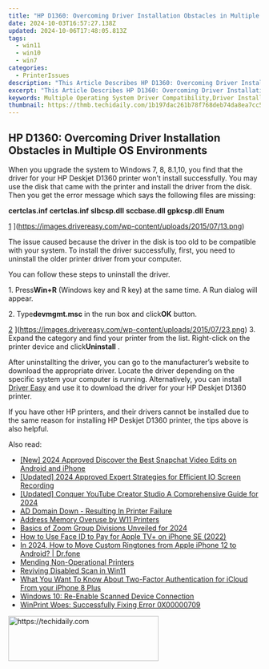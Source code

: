 ```yaml
---
title: "HP D1360: Overcoming Driver Installation Obstacles in Multiple OS Environments"
date: 2024-10-03T16:57:27.138Z
updated: 2024-10-06T17:48:05.813Z
tags:
  - win11
  - win10
  - win7
categories:
  - PrinterIssues
description: "This Article Describes HP D1360: Overcoming Driver Installation Obstacles in Multiple OS Environments"
excerpt: "This Article Describes HP D1360: Overcoming Driver Installation Obstacles in Multiple OS Environments"
keywords: Multiple Operating System Driver Compatibility,Driver Installation Solutions for HP D1360,Overcoming OS-Specific Driver Conflicts,Cross-Platform HP D1360 Driver Installation Tips,HP Device Driver Compatibility Across OS Environments,Navigating Operating System Restrictions for HP Devices,Drivers for HP D1360
thumbnail: https://thmb.techidaily.com/1b197dac261b78f768deb74da8ea7cc5a8aab4e5f24739781e5aeb83aacaa044.jpg
---
```


## HP D1360: Overcoming Driver Installation Obstacles in Multiple OS Environments

 When you upgrade the system to Windows 7, 8, 8.1,10, you find that the driver for your HP Deskjet D1360 printer won’t install successfully. You may use the disk that came with the printer and install the driver from the disk. Then you get the error message which says the following files are missing:

 **certclas.inf**
 **certclas.inf**
 **slbcsp.dll**
 **sccbase.dll**
 **gpkcsp.dll**
 **Enum**

 [1](https://images.drivereasy.com/wp-content/uploads/2015/07/13-300x179.png) ](https://images.drivereasy.com/wp-content/uploads/2015/07/13.png)

  The issue caused because the driver in the disk is too old to be compatible with your system. To install the driver successfully, first, you need to uninstall the older printer driver from your computer.

 You can follow these steps to uninstall the driver.

  1\. Press**Win+R** (Windows key and R key) at the same time. A Run dialog will appear.

 2\. Type**devmgmt.msc** in the run box and click**OK** button.

 [2](https://images.drivereasy.com/wp-content/uploads/2015/07/23-300x165.png) ](https://images.drivereasy.com/wp-content/uploads/2015/07/23.png)
 3\. Expand the category and find your printer from the list. Right-click on the printer device and click**Uninstall** .

  After uninstallting the driver, you can go to the manufacturer’s website to download the appropriate driver. Locate the driver depending on the specific system your computer is running. Alternatively, you can install [Driver Easy](https://tools.techidaily.com/drivereasy/download/) and use it to download the driver for your HP Deskjet D1360 printer.

  If you have other HP printers, and their drivers cannot be installed due to the same reason for installing HP Deskjet D1360 printer, the tips above is also helpful.

<ins class="adsbygoogle"
     style="display:block"
     data-ad-format="autorelaxed"
     data-ad-client="ca-pub-7571918770474297"
     data-ad-slot="1223367746"></ins>

<ins class="adsbygoogle"
     style="display:block"
     data-ad-client="ca-pub-7571918770474297"
     data-ad-slot="8358498916"
     data-ad-format="auto"
     data-full-width-responsive="true"></ins>

<span class="atpl-alsoreadstyle">Also read:</span>
<div><ul>
<li><a href="https://snapchat-videos.techidaily.com/new-2024-approved-discover-the-best-snapchat-video-edits-on-android-and-iphone/"><u>[New] 2024 Approved Discover the Best Snapchat Video Edits on Android and iPhone</u></a></li>
<li><a href="https://on-screen-recording.techidaily.com/updated-2024-approved-expert-strategies-for-efficient-io-screen-recording/"><u>[Updated] 2024 Approved Expert Strategies for Efficient IO Screen Recording</u></a></li>
<li><a href="https://youtube-docs.techidaily.com/ed-conquer-youtube-creator-studio-a-comprehensive-guide-for-2024/"><u>[Updated] Conquer YouTube Creator Studio A Comprehensive Guide for 2024</u></a></li>
<li><a href="https://printer-issues.techidaily.com/ad-domain-down-resulting-in-printer-failure/"><u>AD Domain Down - Resulting In Printer Failure</u></a></li>
<li><a href="https://printer-issues.techidaily.com/address-memory-overuse-by-w11-printers/"><u>Address Memory Overuse by W11 Printers</u></a></li>
<li><a href="https://digital-screen-recording.techidaily.com/basics-of-zoom-group-divisions-unveiled-for-2024/"><u>Basics of Zoom Group Divisions Unveiled for 2024</u></a></li>
<li><a href="https://review-topics.techidaily.com/how-to-use-face-id-to-pay-for-apple-tvplus-on-iphone-se-2022-by-drfone-ios-unlock-ios-unlock/"><u>How to Use Face ID to Pay for Apple TV+ on iPhone SE (2022)</u></a></li>
<li><a href="https://iphone-transfer.techidaily.com/in-2024-how-to-move-custom-ringtones-from-apple-iphone-12-to-android-drfone-by-drfone-transfer-from-ios/"><u>In 2024, How to Move Custom Ringtones from Apple iPhone 12 to Android? | Dr.fone</u></a></li>
<li><a href="https://printer-issues.techidaily.com/mending-non-operational-printers/"><u>Mending Non-Operational Printers</u></a></li>
<li><a href="https://printer-issues.techidaily.com/reviving-disabled-scan-in-win11/"><u>Reviving Disabled Scan in Win11</u></a></li>
<li><a href="https://activate-lock.techidaily.com/what-you-want-to-know-about-two-factor-authentication-for-icloud-from-your-iphone-8-plus-by-drfone-ios/"><u>What You Want To Know About Two-Factor Authentication for iCloud From your iPhone 8 Plus</u></a></li>
<li><a href="https://printer-issues.techidaily.com/windows-10-re-enable-scanned-device-connection/"><u>Windows 10: Re-Enable Scanned Device Connection</u></a></li>
<li><a href="https://printer-issues.techidaily.com/winprint-woes-successfully-fixing-error-0x00000709/"><u>WinPrint Woes: Successfully Fixing Error 0X00000709</u></a></li>
</ul></div>

<!-- affiliate ads begin -->
<a href="https://aligracehair.sjv.io/c/5597632/2135355/19272" target="_top" id="2135355">
  <img src="//a.impactradius-go.com/display-ad/19272-2135355" border="0" alt="https://techidaily.com" width="300" height="90"/>
</a>
<img height="0" width="0" src="https://aligracehair.sjv.io/i/5597632/2135355/19272" style="position:absolute;visibility:hidden;" border="0" />
<!-- affiliate ads end -->


